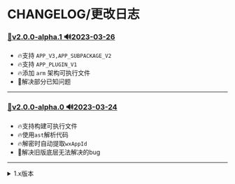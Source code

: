 # CHANGELOG/更改日志

### [:bookmark:v2.0.0-alpha.1 :loud_sound:2023-03-26](https://github.com/r3x5ur/wxapkg-unpacker/tree/v2.0.0-alpha.1)
- 🔥支持 `APP_V3,APP_SUBPACKAGE_V2`
- 🔥支持 `APP_PLUGIN_V1`
- 🔥添加 `arm` 架构可执行文件
- 🐛解决部分已知问题
---

### [:bookmark:v2.0.0-alpha.0 :loud_sound:2023-03-24](https://github.com/r3x5ur/wxapkg-unpacker/tree/v2.0.0-alpha.0)
- 🔥支持构建可执行文件
- 🔥使用`ast`解析代码
- 🔥解密时自动提取`wxAppId`
- 🐛解决旧版底层无法解决的bug
---
<details><summary>1.x版本</summary>
<p>
### [:bookmark:v1.0.2 :loud_sound:2023-03-17](https://github.com/r3x5ur/wxapkg-unpacker/tree/v1.0.2)
- ⚡ improve performance
- 🐛 Fix some known issues.
- 停止对 1.x 的维护
---


### [:bookmark:v1.0.1 :loud_sound:2023-01-10](https://github.com/r3x5ur/wxapkg-unpacker/tree/v1.0.1)
- ⚡ improve performance
- 🐛 Fix some known issues.
---
</p>
</details>
